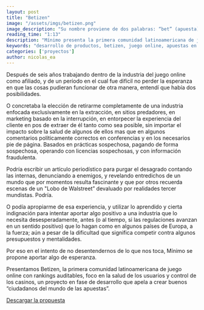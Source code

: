 ```yaml
---
layout: post
title: "Betizen"
image: "/assets/imgs/betizen.png"
image_description: "Su nombre proviene de dos palabras: “bet” (apuesta) y “citizen” (ciudadano)."
reading_time: "1:13"
description: "Mínimo presenta la primera comunidad latinoamericana de juego online con rankings auditables, foco en la salud de los usuarios y control de los casinos."
keywords: "desarrollo de productos, betizen, juego online, apuestas en linea"
categories: ['proyectos']
author: nicolas_ea
---
```


Después de seis años trabajando dentro de la industria del juego online como afiliado,
y de un período en el cual fue difícil no perder la esperanza en que las cosas pudieran
funcionar de otra manera, entendí que había dos posibilidades.

O concretaba la elección de retirarme completamente de una industria enfocada exclusivamente en la extracción, en sitios predadores, en marketing basado en la interrupción, en entorpecer la experiencia del cliente en pos de extraer de él tanto como sea posible, sin importar el impacto sobre la salud de algunos de ellos mas que en algunos comentarios políticamente correctos en conferencias y en los necesarios pie de página. Basados en prácticas sospechosa, pagando de forma sospechosa, operando con licencias sospechosas, y con información fraudulenta.

Podría escribir un artículo periodístico para purgar el desagrado contando las internas,
denunciando a enemigos, y revelando entredichos de un mundo que por momentos resulta fascinante y que por otros recuerda escenas de un "Lobo de Walstreet” devaluado por realidades tercer mundistas. Podría.

O podía apropiarme de esa experiencia, y utilizar lo aprendido y cierta indignación para intentar aportar algo positivo a una industria que lo necesita desesperadamente, antes (o al tiempo, si las regulaciones avanzan en un sentido positivo) que lo hagan como en algunos países de Europa, a la fuerza; aún a pesar de la dificultad que significa competir contra algunos presupuestos y mentalidades.

Por eso en el intento de no desentendernos de lo que nos toca, Mínimo se propone aportar algo de esperanza.

Presentamos Betizen, la primera comunidad latinoamericana de juego online con rankings auditables, foco en la salud de los usuarios y control de los casinos, un proyecto en fase de desarrollo que apela a crear buenos “ciudadanos del mundo de las apuestas”.

<i class="far fa-file-pdf"></i> <a rel="nofollow" target="_blank" href="https://drive.google.com/file/d/1an67C6Q3xbQqXZGVmty_OXkR35FdnzUd/view?usp=sharing">Descargar la propuesta</a>
